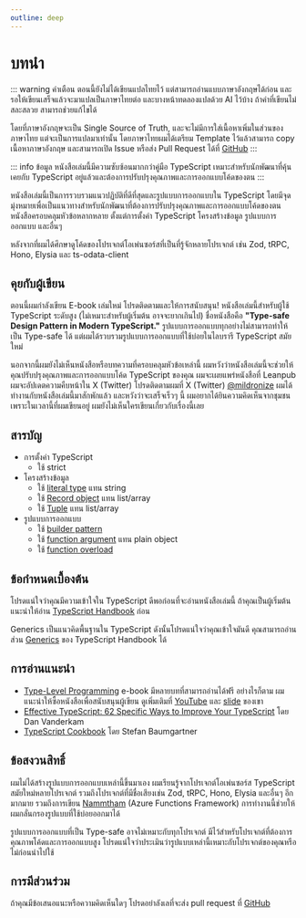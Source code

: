 ```yaml
---
outline: deep
---
```


# บทนำ

::: warning คำเตือน
ตอนนี้ยังไม่ได้เขียนแปลไทยไว้ แต่สามารถอ่านแบบภาษาอังกฤษได้ก่อน และรอให้เขียนเสร็จแล้วจะมาแปลเป็นภาษาไทยต่อ และบางหน้าทดลองแปลด้วย AI ไว้บ้าง ถ้าคำที่เขียนไม่สละสลวย สามารถช่วยแก้ไขได้

โดยที่ภาษาอังกฤษจะเป็น Single Source of Truth, และจะไม่มีการใส่เนื้อหาเพิ่มในส่วนของภาษาไทย แต่จะเป็นการแปลมาเท่านั้น โดยภาษาไทยผมได้เตรียม Template ไว้แล้วสามารถ copy เนื้อหาภาษาอังกฤษ และสามารถเปิด Issue หรือส่ง Pull Request ได้ที่ [GitHub](https://github.com/mildronize/type-safe-design-pattern)
:::

::: info ข้อมูล
หนังสือเล่มนี้มีความซับซ้อนมากกว่าคู่มือ TypeScript เหมาะสำหรับนักพัฒนาที่คุ้นเคยกับ TypeScript อยู่แล้วและต้องการปรับปรุงคุณภาพและการออกแบบโค้ดของตน
:::

หนังสือเล่มนี้เป็นการรวบรวมแนวปฏิบัติที่ดีที่สุดและรูปแบบการออกแบบใน TypeScript โดยมีจุดมุ่งหมายเพื่อเป็นแนวทางสำหรับนักพัฒนาที่ต้องการปรับปรุงคุณภาพและการออกแบบโค้ดของตน หนังสือครอบคลุมหัวข้อหลากหลาย ตั้งแต่การตั้งค่า TypeScript โครงสร้างข้อมูล รูปแบบการออกแบบ และอื่นๆ

หลังจากที่ผมได้ศึกษาดูโค้ดของโปรเจกต์โอเพ่นซอร์สที่เป็นที่รู้จักหลายโปรเจกต์ เช่น Zod, tRPC, Hono, Elysia และ ts-odata-client

## คุยกับผู้เขียน

ตอนนี้ผมกำลังเขียน E-book เล่มใหม่ โปรดติดตามและให้การสนับสนุน! หนังสือเล่มนี้สำหรับผู้ใช้ TypeScript ระดับสูง (ไม่เหมาะสำหรับผู้เริ่มต้น อาจจะยากเกินไป) ชื่อหนังสือคือ **"Type-safe Design Pattern in Modern TypeScript."** รูปแบบการออกแบบทุกอย่างไม่สามารถทำให้เป็น Type-safe ได้ แต่ผมได้รวบรวมรูปแบบการออกแบบที่ใช้บ่อยในไลบรารี TypeScript สมัยใหม่

นอกจากนี้ผมยังไม่เห็นหนังสือหรือบทความที่ครอบคลุมหัวข้อเหล่านี้ ผมหวังว่าหนังสือเล่มนี้จะช่วยให้คุณปรับปรุงคุณภาพและการออกแบบโค้ด TypeScript ของคุณ ผมจะเผยแพร่หนังสือที่ Leanpub ผมจะอัปเดตความคืบหน้าใน X (Twitter) โปรดติดตามผมที่ X (Twitter) [@mildronize](https://x.com/mildronize) ผมได้ทำงานกับหนังสือเล่มนี้มาสักพักแล้ว และหวังว่าจะเสร็จเร็วๆ นี้ ผมอยากได้ยินความคิดเห็นจากชุมชน เพราะในเวลานี้ที่ผมเขียนอยู่ ผมยังไม่เห็นใครเขียนเกี่ยวกับเรื่องนี้เลย

## สารบัญ

- การตั้งค่า TypeScript
  - ใช้ strict
- โครงสร้างข้อมูล
  - ใช้ [literal type](/data-structure/literal-types) แทน string
  - ใช้ [Record object](/data-structure/record-object.md) แทน list/array
  - ใช้ [Tuple](/data-structure/tuple.md) แทน list/array
- รูปแบบการออกแบบ
  - ใช้ [builder pattern](/design-patterns/builder-pattern.md)
  - ใช้ [function argument](/design-patterns/function-argument.md) แทน plain object
  - ใช้ [function overload](/design-patterns/function-overload.md)

## ข้อกำหนดเบื้องต้น
โปรดแน่ใจว่าคุณมีความเข้าใจใน TypeScript ดีพอก่อนที่จะอ่านหนังสือเล่มนี้ ถ้าคุณเป็นผู้เริ่มต้นแนะนำให้อ่าน [TypeScript Handbook](https://www.typescriptlang.org/docs/handbook/intro.html) ก่อน

Generics เป็นแนวคิดพื้นฐานใน TypeScript ดังนั้นโปรดแน่ใจว่าคุณเข้าใจมันดี คุณสามารถอ่านส่วน [Generics](https://www.typescriptlang.org/docs/handbook/2/generics.html) ของ TypeScript Handbook ได้

## การอ่านแนะนำ

- [Type-Level Programming](https://type-level-typescript.com/) e-book 
มีหลายบทที่สามารถอ่านได้ฟรี อย่างไรก็ตาม ผมแนะนำให้ซื้อหนังสือเพื่อสนับสนุนผู้เขียน ดูเพิ่มเติมที่ [YouTube](https://www.youtube.com/watch?v=vGVvJuazs84) และ [slide](https://docs.google.com/presentation/d/18Y0M4SRjKoJGR3ePSBBn8yPlpkE5biufZRdHo1Ka2AI/edit?usp=sharin) ของเขา
- [Effective TypeScript: 62 Specific Ways to Improve Your TypeScript](https://learning.oreilly.com/library/view/effective-typescript/9781098155056/) โดย Dan Vanderkam
- [TypeScript Cookbook](https://learning.oreilly.com/library/view/typescript-cookbook/9781098136642/) โดย Stefan Baumgartner

## ข้อสงวนสิทธิ์

ผมไม่ได้สร้างรูปแบบการออกแบบเหล่านี้ขึ้นมาเอง ผมเรียนรู้จากโปรเจกต์โอเพ่นซอร์ส TypeScript สมัยใหม่หลายโปรเจกต์ รวมถึงโปรเจกต์ที่มีชื่อเสียงเช่น Zod, tRPC, Hono, Elysia และอื่นๆ อีกมากมาย รวมถึงการเขียน [Nammtham](https://nammatham.thaitype.dev/) (Azure Functions Framework) การทำงานนี้ช่วยให้ผมกลั่นกรองรูปแบบที่ใช้บ่อยออกมาได้

รูปแบบการออกแบบที่เป็น Type-safe อาจไม่เหมาะกับทุกโปรเจกต์ มีไว้สำหรับโปรเจกต์ที่ต้องการคุณภาพโค้ดและการออกแบบสูง โปรดแน่ใจว่าประเมินว่ารูปแบบเหล่านี้เหมาะกับโปรเจกต์ของคุณหรือไม่ก่อนนำไปใช้

## การมีส่วนร่วม
ถ้าคุณมีข้อเสนอแนะหรือความคิดเห็นใดๆ โปรดอย่าลังเลที่จะส่ง pull request ที่ [GitHub](https://github.com/mildronize/type-safe-design-pattern)